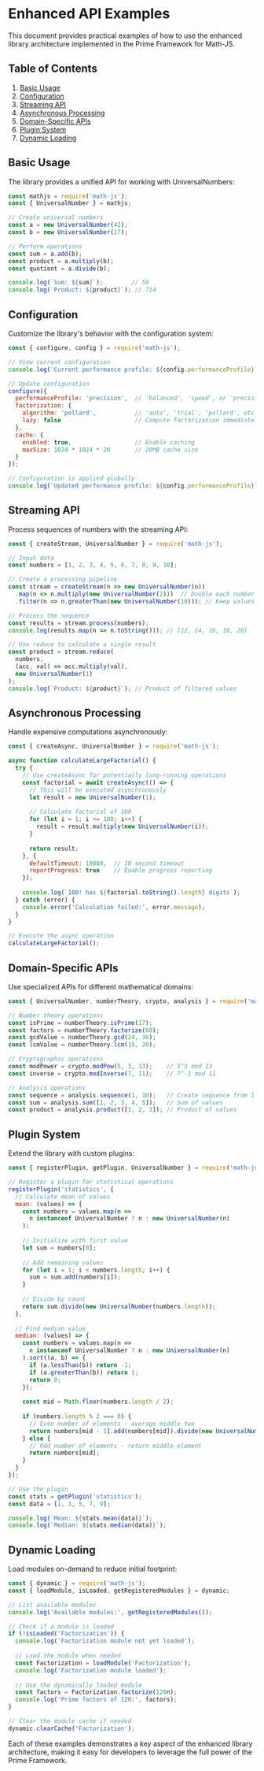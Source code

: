 # Enhanced API Examples

This document provides practical examples of how to use the enhanced library architecture implemented in the Prime Framework for Math-JS.

## Table of Contents

1. [Basic Usage](#basic-usage)
2. [Configuration](#configuration)
3. [Streaming API](#streaming-api)
4. [Asynchronous Processing](#asynchronous-processing)
5. [Domain-Specific APIs](#domain-specific-apis)
6. [Plugin System](#plugin-system)
7. [Dynamic Loading](#dynamic-loading)

## Basic Usage

The library provides a unified API for working with UniversalNumbers:

```javascript
const mathjs = require('math-js');
const { UniversalNumber } = mathjs;

// Create universal numbers
const a = new UniversalNumber(42);
const b = new UniversalNumber(17);

// Perform operations
const sum = a.add(b);
const product = a.multiply(b);
const quotient = a.divide(b);

console.log(`Sum: ${sum}`);        // 59
console.log(`Product: ${product}`); // 714
```

## Configuration

Customize the library's behavior with the configuration system:

```javascript
const { configure, config } = require('math-js');

// View current configuration
console.log(`Current performance profile: ${config.performanceProfile}`);

// Update configuration
configure({
  performanceProfile: 'precision',  // 'balanced', 'speed', or 'precision'
  factorization: {
    algorithm: 'pollard',           // 'auto', 'trial', 'pollard', etc.
    lazy: false                     // Compute factorization immediately
  },
  cache: {
    enabled: true,                  // Enable caching
    maxSize: 1024 * 1024 * 20       // 20MB cache size
  }
});

// Configuration is applied globally
console.log(`Updated performance profile: ${config.performanceProfile}`);
```

## Streaming API

Process sequences of numbers with the streaming API:

```javascript
const { createStream, UniversalNumber } = require('math-js');

// Input data
const numbers = [1, 2, 3, 4, 5, 6, 7, 8, 9, 10];

// Create a processing pipeline
const stream = createStream(n => new UniversalNumber(n))
  .map(n => n.multiply(new UniversalNumber(2)))  // Double each number
  .filter(n => n.greaterThan(new UniversalNumber(10))); // Keep values > 10

// Process the sequence
const results = stream.process(numbers);
console.log(results.map(n => n.toString())); // [12, 14, 16, 18, 20]

// Use reduce to calculate a single result
const product = stream.reduce(
  numbers,
  (acc, val) => acc.multiply(val),
  new UniversalNumber(1)
);
console.log(`Product: ${product}`); // Product of filtered values
```

## Asynchronous Processing

Handle expensive computations asynchronously:

```javascript
const { createAsync, UniversalNumber } = require('math-js');

async function calculateLargeFactorial() {
  try {
    // Use createAsync for potentially long-running operations
    const factorial = await createAsync(() => {
      // This will be executed asynchronously
      let result = new UniversalNumber(1);
      
      // Calculate factorial of 100
      for (let i = 1; i <= 100; i++) {
        result = result.multiply(new UniversalNumber(i));
      }
      
      return result;
    }, {
      defaultTimeout: 10000,  // 10 second timeout
      reportProgress: true    // Enable progress reporting
    });
    
    console.log(`100! has ${factorial.toString().length} digits`);
  } catch (error) {
    console.error('Calculation failed:', error.message);
  }
}

// Execute the async operation
calculateLargeFactorial();
```

## Domain-Specific APIs

Use specialized APIs for different mathematical domains:

```javascript
const { UniversalNumber, numberTheory, crypto, analysis } = require('math-js');

// Number theory operations
const isPrime = numberTheory.isPrime(17);
const factors = numberTheory.factorize(60);
const gcdValue = numberTheory.gcd(24, 36);
const lcmValue = numberTheory.lcm(15, 20);

// Cryptographic operations
const modPower = crypto.modPow(5, 3, 13);    // 5^3 mod 13
const inverse = crypto.modInverse(7, 11);    // 7^-1 mod 11

// Analysis operations
const sequence = analysis.sequence(1, 10);   // Create sequence from 1 to 10
const sum = analysis.sum([1, 2, 3, 4, 5]);   // Sum of values
const product = analysis.product([1, 2, 3]); // Product of values
```

## Plugin System

Extend the library with custom plugins:

```javascript
const { registerPlugin, getPlugin, UniversalNumber } = require('math-js');

// Register a plugin for statistical operations
registerPlugin('statistics', {
  // Calculate mean of values
  mean: (values) => {
    const numbers = values.map(n => 
      n instanceof UniversalNumber ? n : new UniversalNumber(n)
    );
    
    // Initialize with first value
    let sum = numbers[0];
    
    // Add remaining values
    for (let i = 1; i < numbers.length; i++) {
      sum = sum.add(numbers[i]);
    }
    
    // Divide by count
    return sum.divide(new UniversalNumber(numbers.length));
  },
  
  // Find median value
  median: (values) => {
    const numbers = values.map(n => 
      n instanceof UniversalNumber ? n : new UniversalNumber(n)
    ).sort((a, b) => {
      if (a.lessThan(b)) return -1;
      if (a.greaterThan(b)) return 1;
      return 0;
    });
    
    const mid = Math.floor(numbers.length / 2);
    
    if (numbers.length % 2 === 0) {
      // Even number of elements - average middle two
      return numbers[mid - 1].add(numbers[mid]).divide(new UniversalNumber(2));
    } else {
      // Odd number of elements - return middle element
      return numbers[mid];
    }
  }
});

// Use the plugin
const stats = getPlugin('statistics');
const data = [1, 3, 5, 7, 9];

console.log(`Mean: ${stats.mean(data)}`);
console.log(`Median: ${stats.median(data)}`);
```

## Dynamic Loading

Load modules on-demand to reduce initial footprint:

```javascript
const { dynamic } = require('math-js');
const { loadModule, isLoaded, getRegisteredModules } = dynamic;

// List available modules
console.log('Available modules:', getRegisteredModules());

// Check if a module is loaded
if (!isLoaded('Factorization')) {
  console.log('Factorization module not yet loaded');
  
  // Load the module when needed
  const Factorization = loadModule('Factorization');
  console.log('Factorization module loaded');
  
  // Use the dynamically loaded module
  const factors = Factorization.factorize(120n);
  console.log('Prime factors of 120:', factors);
}

// Clear the module cache if needed
dynamic.clearCache('Factorization');
```

Each of these examples demonstrates a key aspect of the enhanced library architecture, making it easy for developers to leverage the full power of the Prime Framework.